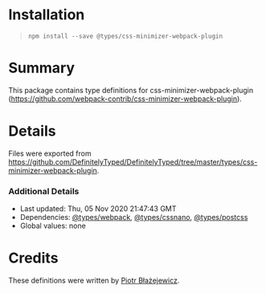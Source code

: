 # Installation
> `npm install --save @types/css-minimizer-webpack-plugin`

# Summary
This package contains type definitions for css-minimizer-webpack-plugin (https://github.com/webpack-contrib/css-minimizer-webpack-plugin).

# Details
Files were exported from https://github.com/DefinitelyTyped/DefinitelyTyped/tree/master/types/css-minimizer-webpack-plugin.

### Additional Details
 * Last updated: Thu, 05 Nov 2020 21:47:43 GMT
 * Dependencies: [@types/webpack](https://npmjs.com/package/@types/webpack), [@types/cssnano](https://npmjs.com/package/@types/cssnano), [@types/postcss](https://npmjs.com/package/@types/postcss)
 * Global values: none

# Credits
These definitions were written by [Piotr Błażejewicz](https://github.com/peterblazejewicz).
